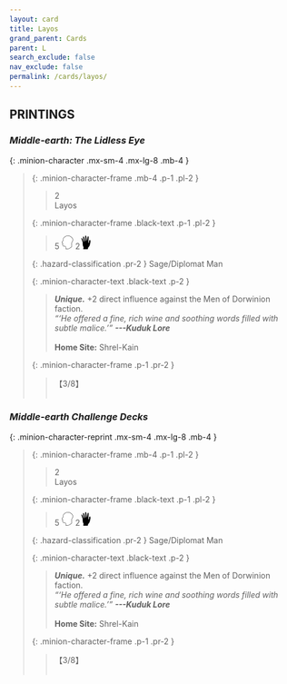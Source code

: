 ```yaml
---
layout: card
title: Layos
grand_parent: Cards
parent: L
search_exclude: false
nav_exclude: false
permalink: /cards/layos/
---
```


## PRINTINGS


### _Middle-earth: The Lidless Eye_

{: .minion-character .mx-sm-4 .mx-lg-8 .mb-4 }
> {: .minion-character-frame .mb-4 .p-1 .pl-2 }
> > <div class="hazard-mp">2</div>
> > <div class="card-name">Layos</div>
>
> {: .minion-character-frame .black-text .p-1 .pl-2 }
> > 5 ![](/assets/images/mind.svg) 2![](/assets/images/di.svg)
>
> {: .hazard-classification .pr-2 }
> Sage/Diplomat Man
>
> {: .minion-character-text .black-text .p-2 }
> > _**Unique.**_ +2 direct influence against the Men of Dorwinion faction. <br>_“‘He offered a fine, rich wine and soothing words filled with subtle malice.’”_ ***---&NoBreak;Kuduk Lore***  <br><br>**Home Site:** Shrel-Kain 
>
> {: .minion-character-frame .p-1 .pr-2 }
> > <div class="card-shield">【3/8】</div>
> > <div class="card-corruption-white">&nbsp;</div>

### _Middle-earth Challenge Decks_

{: .minion-character-reprint .mx-sm-4 .mx-lg-8 .mb-4 }
> {: .minion-character-frame .mb-4 .p-1 .pl-2 }
> > <div class="hazard-mp">2</div>
> > <div class="card-name">Layos</div>
>
> {: .minion-character-frame .black-text .p-1 .pl-2 }
> > 5 ![](/assets/images/mind.svg) 2![](/assets/images/di.svg)
>
> {: .hazard-classification .pr-2 }
> Sage/Diplomat Man
>
> {: .minion-character-text .black-text .p-2 }
> > _**Unique.**_ +2 direct influence against the Men of Dorwinion faction. <br>_“‘He offered a fine, rich wine and soothing words filled with subtle malice.’”_ ***---&NoBreak;Kuduk Lore***  <br><br>**Home Site:** Shrel-Kain 
>
> {: .minion-character-frame .p-1 .pr-2 }
> > <div class="card-shield">【3/8】</div>
> > <div class="card-corruption-white">&nbsp;</div>

